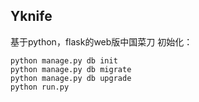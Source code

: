 ## Yknife
基于python，flask的web版中国菜刀
初始化：
```
python manage.py db init
python manage.py db migrate
python manage.py db upgrade
python run.py
```